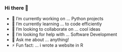 ### Hi there 👋






- 🔭 I’m currently working on ... Python projects
- 🌱 I’m currently learning ... to code efficiently
- 👯 I’m looking to collaborate on ... cool ideas
- 🤔 I’m looking for help with ... Software Development
- 💬 Ask me about ... anything!
- ⚡ Fun fact: ... i wrote a website in R


